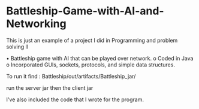 # Battleship-Game-with-AI-and-Networking
This is just an example of a project I did in Programming and problem solving II

•	Battleship game with AI that can be played over network.
  o	Coded in Java
  o	Incorporated GUIs, sockets, protocols, and simple data structures. 

To run it find :
Battleship/out/artifacts/Battleship_jar/ 

run the server jar then the client jar

I've also included the code that I wrote for the program.
